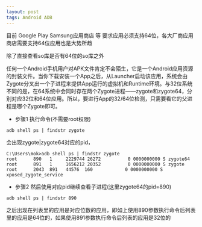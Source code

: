 ```yaml
---
layout: post
tags: Android ADB
---
```


目前 Google Play Samsung应用商店 等 要求应用必须支持64位，各大厂商应用商店需要支持64位应用也是大势所趋

除了直接查看so库是否有64位的so库之外

任何一个Android手机用户对APK文件肯定不会陌生，它是一个Android应用资源的封装文件。当你下载安装一个App之后，从Launcher启动该应用，系统会由Zygote分叉出一个子进程来提供App运行的虚拟机和Runtime环境。与32位系统不同的是，在64系统中会同时存在两个Zygote进程——zygote和zygote64，分别对应32位和64位应用。所以，要进行App的32/64位检测，只需要看它的父进程是哪个Zygote即可。

- 步骤1 执行命令(不需要root权限)

```
adb shell ps | findstr zygote
```

会出现zygote|zygote64对应的pid，
```
C:\Users\mok>adb shell ps | findstr zygote
root      890   1     2229744 26272          0 0000000000 S zygote64
root      891   1     1656212 20352          0 0000000000 S zygote
root      2043  891   44576  160            0 0000000000 S xposed_zygote_service
```

- 步骤2 然后使用对应pid继续查看子进程(这里zygote64的pid=890)

```
adb shell ps | findstr 890
```

之后出现在列表里的应用是对应位数的应用，即如上使用890参数执行命令后列表里的应用是64位的，如果使用891参数执行命令后列表的应用是32位的
